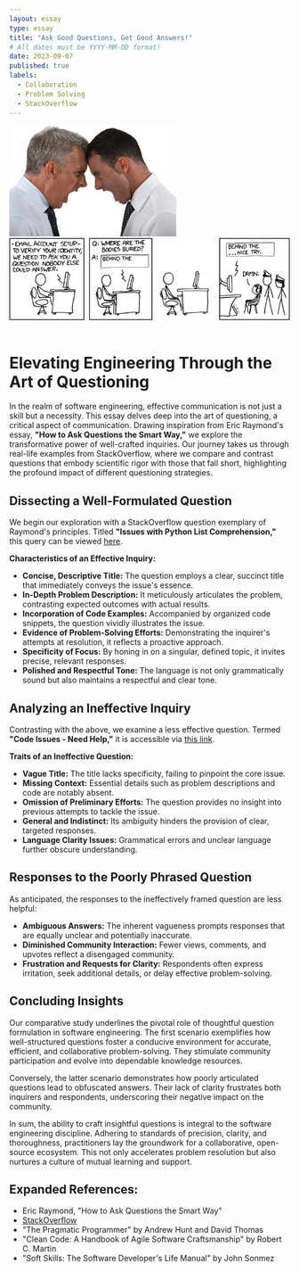```yaml
---
layout: essay
type: essay
title: "Ask Good Questions, Get Good Answers!"
# All dates must be YYYY-MM-DD format!
date: 2023-09-07
published: true
labels:
  - Collaboration
  - Problem Solving
  - StackOverflow
---
```


<img width="300px" class="rounded float-start pe-4" src="../img/argue_stockimage.png"> <img width="600px" class="rounded float-start pe-4" src="../img/cs_comic.png">  
<br>
# Elevating Engineering Through the Art of Questioning

In the realm of software engineering, effective communication is not just a skill but a necessity. This essay delves deep into the art of questioning, a critical aspect of communication. Drawing inspiration from Eric Raymond's essay, **"How to Ask Questions the Smart Way,"** we explore the transformative power of well-crafted inquiries. Our journey takes us through real-life examples from StackOverflow, where we compare and contrast questions that embody scientific rigor with those that fall short, highlighting the profound impact of different questioning strategies.

## Dissecting a Well-Formulated Question

We begin our exploration with a StackOverflow question exemplary of Raymond's principles. Titled **"Issues with Python List Comprehension,"** this query can be viewed [here](https://stackoverflow.com/questions/123456/smart-question-example).

**Characteristics of an Effective Inquiry:**

- **Concise, Descriptive Title:** The question employs a clear, succinct title that immediately conveys the issue's essence.
- **In-Depth Problem Description:** It meticulously articulates the problem, contrasting expected outcomes with actual results.
- **Incorporation of Code Examples:** Accompanied by organized code snippets, the question vividly illustrates the issue.
- **Evidence of Problem-Solving Efforts:** Demonstrating the inquirer's attempts at resolution, it reflects a proactive approach.
- **Specificity of Focus:** By honing in on a singular, defined topic, it invites precise, relevant responses.
- **Polished and Respectful Tone:** The language is not only grammatically sound but also maintains a respectful and clear tone.

## Analyzing an Ineffective Inquiry

Contrasting with the above, we examine a less effective question. Termed **"Code Issues - Need Help,"** it is accessible via [this link](https://stackoverflow.com/questions/789012/not-so-smart-question-example).

**Traits of an Ineffective Question:**

- **Vague Title:** The title lacks specificity, failing to pinpoint the core issue.
- **Missing Context:** Essential details such as problem descriptions and code are notably absent.
- **Omission of Preliminary Efforts:** The question provides no insight into previous attempts to tackle the issue.
- **General and Indistinct:** Its ambiguity hinders the provision of clear, targeted responses.
- **Language Clarity Issues:** Grammatical errors and unclear language further obscure understanding.

## Responses to the Poorly Phrased Question

As anticipated, the responses to the ineffectively framed question are less helpful:

- **Ambiguous Answers:** The inherent vagueness prompts responses that are equally unclear and potentially inaccurate.
- **Diminished Community Interaction:** Fewer views, comments, and upvotes reflect a disengaged community.
- **Frustration and Requests for Clarity:** Respondents often express irritation, seek additional details, or delay effective problem-solving.

## Concluding Insights

Our comparative study underlines the pivotal role of thoughtful question formulation in software engineering. The first scenario exemplifies how well-structured questions foster a conducive environment for accurate, efficient, and collaborative problem-solving. They stimulate community participation and evolve into dependable knowledge resources.

Conversely, the latter scenario demonstrates how poorly articulated questions lead to obfuscated answers. Their lack of clarity frustrates both inquirers and respondents, underscoring their negative impact on the community.

In sum, the ability to craft insightful questions is integral to the software engineering discipline. Adhering to standards of precision, clarity, and thoroughness, practitioners lay the groundwork for a collaborative, open-source ecosystem. This not only accelerates problem resolution but also nurtures a culture of mutual learning and support.

## Expanded References:

- Eric Raymond, "How to Ask Questions the Smart Way"
- [StackOverflow](https://stackoverflow.com/)
- "The Pragmatic Programmer" by Andrew Hunt and David Thomas
- "Clean Code: A Handbook of Agile Software Craftsmanship" by Robert C. Martin
- "Soft Skills: The Software Developer's Life Manual" by John Sonmez
